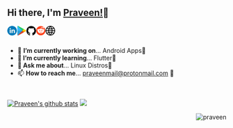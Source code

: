 ## Hi there, I'm [Praveen!]( https://www.dropbox.com/s/e3t6z70o5awu6mi/Praveen%20Resume.pdf?dl=0)👋

<a href="https://www.linkedin.com/in/praveen05/" title="LinedIn Profile">
  <img align="left" alt="Praveen | LinkedIn" width="22px" src="https://raw.githubusercontent.com/praveen05git/praveen05git/main/images/linkedin.png" />
</a>
<a href="https://play.google.com/store/apps/dev?id=7031227816779180923" title="PlayStore Developer Page">
  <img align="left" alt="Praveen | PlayStore" width="22px" src="https://raw.githubusercontent.com/praveen05git/praveen05git/main/images/PlayStore-logo.png" />
</a>
<a href="https://github.com/praveen05git" title="GitHub Profile">
  <img align="left" alt="Praveen | GitHub" width="22px" src="https://raw.githubusercontent.com/praveen05git/praveen05git/main/images/github-logo.png" />
</a>
<a href="https://www.reddit.com/user/praveen0502" title="Reddit Profile">
  <img align="left" alt="Praveen | Reddit" width="22px" src="https://raw.githubusercontent.com/praveen05git/praveen05git/main/images/reddit%20logo.png" />
</a>
<a href="https://hencesimplified.wixsite.com/praveen" title="Personal Site">
  <img align="left" alt="Praveen | Reddit" width="22px" src="https://raw.githubusercontent.com/praveen05git/praveen05git/main/images/global.png" />
</a>
</br>

<!--
**praveen05git/praveen05git** is a ✨ _special_ ✨ repository because its `README.md` (this file) appears on your GitHub profile.
hide=stars,prs,issues,contribs
-->
</br>

- 🔭 <b>I’m currently working on</b>... Android Apps📱
- <b>🌱 I’m currently learning</b>... Flutter👀
- 💬<b> Ask me about</b>... Linux Distros🐧
- 📫 <b>How to reach me</b>... praveenmail@protonmail.com 💌
</br>

[![Praveen's github stats](https://github-readme-stats.vercel.app/api?username=praveen05git&show_icons=true&hide=prs,issues,contribs,stars)](https://github.com/praveen05git)
<img src="https://github-readme-stats.vercel.app/api/top-langs/?username=praveen05git&langs_count=10&layout=compact&hide=c,sqlpl,css,asp">
</br>

<p align="right"><img src="https://komarev.com/ghpvc/?username=praveen05git&style=flat" alt="praveen"></p>
